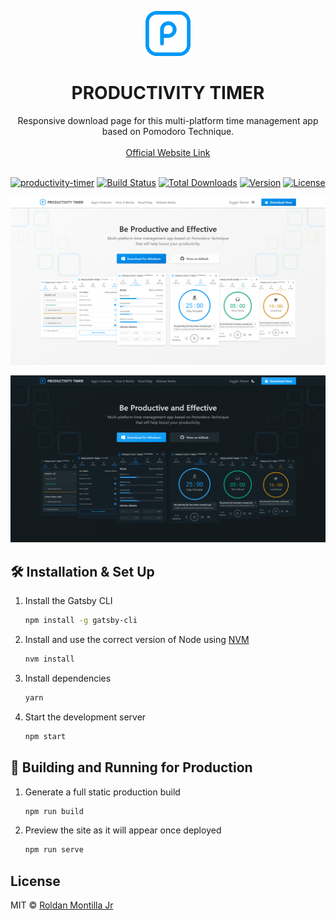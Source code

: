 <p align="center">
  <a href="https://roldanjrcodearts9711.github.io/productivity-timer/">
    <img src="src/assets/images/logo-light.png" alt="Productivity Timer logo" width="72" height="72">
  </a>
</p>

<h1 align="center">PRODUCTIVITY TIMER</h1>

<p align="center">
  Responsive download page for this multi-platform time management app <br> based on Pomodoro Technique.
  <br>
  <br>
  <a href="https://roldanjrcodearts9711.github.io/productivity-timer/">Official Website Link</a>
  <br>
  <br>
</p>

[![productivity-timer](https://snapcraft.io//productivity-timer/badge.svg)](https://snapcraft.io/productivity-timer)
[![Build Status](https://travis-ci.com/roldanjrCodeArts9711/productivity-timer.svg?branch=master)](https://travis-ci.com/roldanjrCodeArts9711/productivity-timer)
[![Total Downloads](https://img.shields.io/github/downloads/roldanjrCodeArts9711/productivity-timer/total)](https://github.com/roldanjrCodeArts9711/productivity-timer/releases)
[![Version](https://img.shields.io/github/v/release/roldanjrCodeArts9711/productivity-timer)](https://github.com/roldanjrCodeArts9711/productivity-timer/releases)
[![License](https://img.shields.io/github/license/roldanjrCodeArts9711/productivity-timer)](https://github.com/roldanjrCodeArts9711/productivity-timer/blob/master/LICENSE)

![Preview Light](src/assets/images/preview-light.png)

![Preview Dark](src/assets/images/preview-dark.png)

## 🛠 Installation & Set Up

1. Install the Gatsby CLI

   ```sh
   npm install -g gatsby-cli
   ```

2. Install and use the correct version of Node using [NVM](https://github.com/nvm-sh/nvm)

   ```sh
   nvm install
   ```

3. Install dependencies

   ```sh
   yarn
   ```

4. Start the development server

   ```sh
   npm start
   ```

## 🚀 Building and Running for Production

1. Generate a full static production build

   ```sh
   npm run build
   ```

1. Preview the site as it will appear once deployed

   ```sh
   npm run serve
   ```

## License

MIT © [Roldan Montilla Jr](https://github.com/roldanjrCodeArts9711)

